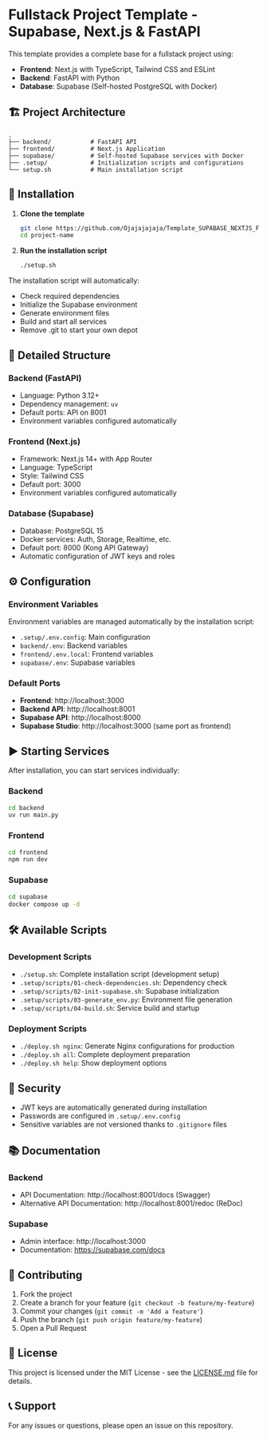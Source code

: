 # Fullstack Project Template - Supabase, Next.js & FastAPI

This template provides a complete base for a fullstack project using:
- **Frontend**: Next.js with TypeScript, Tailwind CSS and ESLint
- **Backend**: FastAPI with Python
- **Database**: Supabase (Self-hosted PostgreSQL with Docker)

## 🏗️ Project Architecture

```
.
├── backend/           # FastAPI API
├── frontend/          # Next.js Application
├── supabase/          # Self-hosted Supabase services with Docker
├── .setup/            # Initialization scripts and configurations
└── setup.sh           # Main installation script
```

## 🚀 Installation

1. **Clone the template**
   ```bash
   git clone https://github.com/Ojajajajaja/Template_SUPABASE_NEXTJS_FASTAPI.git project-name
   cd project-name
   ```

2. **Run the installation script**
   ```bash
   ./setup.sh
   ```

The installation script will automatically:
- Check required dependencies
- Initialize the Supabase environment
- Generate environment files
- Build and start all services
- Remove .git to start your own depot

## 📁 Detailed Structure

### Backend (FastAPI)
- Language: Python 3.12+
- Dependency management: `uv`
- Default ports: API on 8001
- Environment variables configured automatically

### Frontend (Next.js)
- Framework: Next.js 14+ with App Router
- Language: TypeScript
- Style: Tailwind CSS
- Default port: 3000
- Environment variables configured automatically

### Database (Supabase)
- Database: PostgreSQL 15
- Docker services: Auth, Storage, Realtime, etc.
- Default port: 8000 (Kong API Gateway)
- Automatic configuration of JWT keys and roles

## ⚙️ Configuration

### Environment Variables
Environment variables are managed automatically by the installation script:
- `.setup/.env.config`: Main configuration
- `backend/.env`: Backend variables
- `frontend/.env.local`: Frontend variables
- `supabase/.env`: Supabase variables

### Default Ports
- **Frontend**: http://localhost:3000
- **Backend API**: http://localhost:8001
- **Supabase API**: http://localhost:8000
- **Supabase Studio**: http://localhost:3000 (same port as frontend)

## ▶️ Starting Services

After installation, you can start services individually:

### Backend
```bash
cd backend
uv run main.py
```

### Frontend
```bash
cd frontend
npm run dev
```

### Supabase
```bash
cd supabase
docker compose up -d
```

## 🛠️ Available Scripts

### Development Scripts
- `./setup.sh`: Complete installation script (development setup)
- `.setup/scripts/01-check-dependencies.sh`: Dependency check
- `.setup/scripts/02-init-supabase.sh`: Supabase initialization
- `.setup/scripts/03-generate_env.py`: Environment file generation
- `.setup/scripts/04-build.sh`: Service build and startup

### Deployment Scripts
- `./deploy.sh nginx`: Generate Nginx configurations for production
- `./deploy.sh all`: Complete deployment preparation
- `./deploy.sh help`: Show deployment options

## 🔐 Security

- JWT keys are automatically generated during installation
- Passwords are configured in `.setup/.env.config`
- Sensitive variables are not versioned thanks to `.gitignore` files

## 📚 Documentation

### Backend
- API Documentation: http://localhost:8001/docs (Swagger)
- Alternative API Documentation: http://localhost:8001/redoc (ReDoc)

### Supabase
- Admin interface: http://localhost:3000
- Documentation: https://supabase.com/docs

## 🤝 Contributing

1. Fork the project
2. Create a branch for your feature (`git checkout -b feature/my-feature`)
3. Commit your changes (`git commit -m 'Add a feature'`)
4. Push the branch (`git push origin feature/my-feature`)
5. Open a Pull Request

## 📄 License

This project is licensed under the MIT License - see the [LICENSE.md](LICENSE.md) file for details.

## 📞 Support

For any issues or questions, please open an issue on this repository.